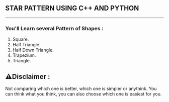 ## STAR PATTERN USING C++ AND PYTHON
-----

### You'll Learn several Pattern of Shapes :
1.  Square. </br>
2.  Half Triangle. </br>
3.	Half Down Triangle. </br>
4.	Trapezium. </br>
5.	Triangle. 

## :warning:Disclaimer : </br>
Not comparing which one is better, which one is simpler or anythink. You can think what you think, you can also choose which one is easiest for you.
